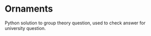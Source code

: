 # Ornaments
Python solution to group theory question, used to check answer for university question.
